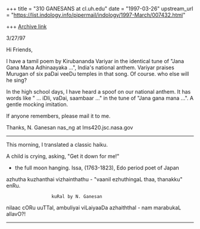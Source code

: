 +++
title = "310 GANESANS at cl.uh.edu"
date = "1997-03-26"
upstream_url = "https://list.indology.info/pipermail/indology/1997-March/007432.html"

+++
[Archive link](https://list.indology.info/pipermail/indology/1997-March/007432.html)




3/27/97

Hi Friends,

I have a tamil poem by Kirubananda Variyar in the identical tune of 
"Jana Gana Mana Adhinaayaka ...", India's national anthem.
Variyar praises Murugan of six paDai veeDu temples in that song.
Of course. who else will he sing?

In the high school days, I have heard a spoof on our national anthem.
It has words like " ... iDli, vaDai, saambaar ..." in the tune of 
"Jana gana mana ...". A gentle mocking imitation.

If anyone remembers, please mail it to me.

Thanks,
N. Ganesan
nas_ng at lms420.jsc.nasa.gov


***********************************************************************

This morning, I translated a classic haiku.

A child is crying,
asking, "Get it down for me!"
- the full moon hanging.
                          Issa, (1763-1823), Edo period poet of Japan


azhutha kuzhanthai vizhainthathu - "vaanil
ezhuthingaL thaa, thanakku" enRu.

                     kuRal by N. Ganesan

nilaac cORu uuTTal, ambuliyai viLaiyaaDa azhaiththal - 
nam marabukaL allavO?!


**********************************************************************








